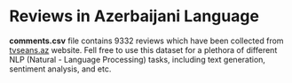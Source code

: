 # Reviews in Azerbaijani Language

**comments.csv** file contains 9332 reviews which have been collected from [tvseans.az]("https://tvseans.az") website. Fell free to use this dataset for a plethora of different NLP (Natural - Language Processing) tasks, including text generation, sentiment analysis, and etc.

